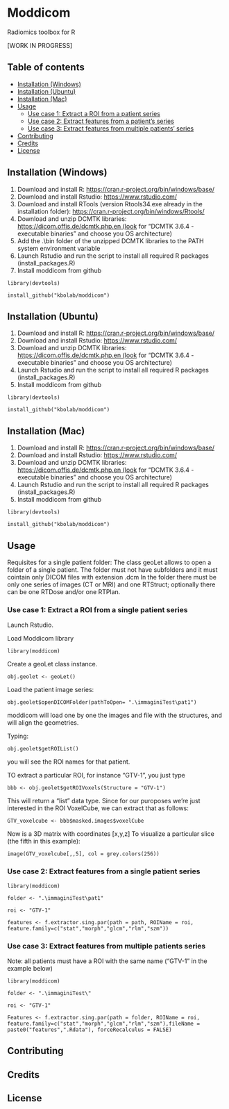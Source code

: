 # Moddicom
Radiomics toolbox for R

[WORK IN PROGRESS]

## Table of contents

* [Installation (Windows)](#installation-windows "Goto Installation(Windows)")
* [Installation (Ubuntu)](#installation-ubuntu "Goto Installation(Ubuntu)")
* [Installation (Mac)](#installation-mac "Goto Installation(Mac)")
* [Usage](#usage "Goto Usage")
  * [Use case 1: Extract a ROI from a patient series](#use-case-1-extract-a-roi-from-a-single-patient-series "")
  * [Use case 2: Extract features from a patient’s series](#use-case-2-extract-features-from-a-single-patient-series "")
  * [Use case 3: Extract features from multiple patients’ series](#use-case-3-extract-features-from-multiple-patients-series "")
 * [Contributing](#contributing "")
 * [Credits](#credits "")
 * [License](#license "")
  
  
 

## Installation (Windows)

1) Download and install R: https://cran.r-project.org/bin/windows/base/
2) Download and install Rstudio: https://www.rstudio.com/
3) Download and install RTools (version Rtools34.exe already in the installation folder): https://cran.r-project.org/bin/windows/Rtools/ 
4) Download and unzip DCMTK libraries: https://dicom.offis.de/dcmtk.php.en (look for “DCMTK 3.6.4 - executable binaries” and choose you OS architecture)
5) Add the .\bin folder of the unzipped DCMTK libraries to the PATH system environment variable
6) Launch Rstudio and run the script to install all required R packages (install_packages.R)
7) Install moddicom from github

```library(devtools)```

```install_github("kbolab/moddicom")```

## Installation (Ubuntu)

1) Download and install R: https://cran.r-project.org/bin/windows/base/
2) Download and install Rstudio: https://www.rstudio.com/
3) Download and unzip DCMTK libraries: https://dicom.offis.de/dcmtk.php.en (look for “DCMTK 3.6.4 - executable binaries” and choose you OS architecture)
4) Launch Rstudio and run the script to install all required R packages (install_packages.R)
5) Install moddicom from github

```library(devtools)```

```install_github("kbolab/moddicom")```

## Installation (Mac)

1) Download and install R: https://cran.r-project.org/bin/windows/base/
2) Download and install Rstudio: https://www.rstudio.com/
3) Download and unzip DCMTK libraries: https://dicom.offis.de/dcmtk.php.en (look for “DCMTK 3.6.4 - executable binaries” and choose you OS architecture)
4) Launch Rstudio and run the script to install all required R packages (install_packages.R)
5) Install moddicom from github

```library(devtools)```

```install_github("kbolab/moddicom")```


## Usage

Requisites for a single patient folder:
The class geoLet allows to open a folder of a single patient. The folder must not have subfolders and it must cointain only DICOM files with extension .dcm
In the folder there must be only one series of images (CT or MRI) and one RTStruct; optionally there can be one RTDose and/or one RTPlan.

### Use case 1: Extract a ROI from a single patient series

Launch Rstudio.

Load Moddicom library

```library(moddicom)```

Create a geoLet class instance.

```obj.geolet <- geoLet()```

Load the patient image series:

```obj.geolet$openDICOMFolder(pathToOpen= ".\immaginiTest\pat1")```

moddicom will load one by one the images and file with the structures, and will align the geometries.

Typing:

```obj.geolet$getROIList()```

you will see the ROI names for that patient.

TO extract a particular ROI, for instance “GTV-1”, you just type

```bbb <- obj.geolet$getROIVoxels(Structure = "GTV-1")```

This will return a “list” data type. Since for our puroposes we’re just interested in the ROI VoxelCube, we can extract that as follows: 

```GTV_voxelcube <- bbb$masked.images$voxelCube```

Now is a 3D matrix with coordinates [x,y,z]
To visualize a particular slice (the fifth in this example):

```image(GTV_voxelcube[,,5], col = grey.colors(256))```

### Use case 2: Extract features from a single patient series

```library(moddicom)```

```folder <- ".\immaginiTest\pat1"```

```roi <- "GTV-1"```

```features <- f.extractor.sing.par(path = path, ROIName = roi, feature.family=c("stat","morph","glcm","rlm","szm"))```

### Use case 3: Extract features from multiple patients series

Note: all patients must have a ROI with the same name (“GTV-1” in the example below)

```library(moddicom)```

```folder <- ".\immaginiTest\"```

```roi <- "GTV-1"```

```Features <- f.extractor.sing.par(path = folder, ROIName = roi, feature.family=c("stat","morph","glcm","rlm","szm"),fileName = paste0("features",".Rdata"), forceRecalculus = FALSE)```

## Contributing

## Credits

## License
